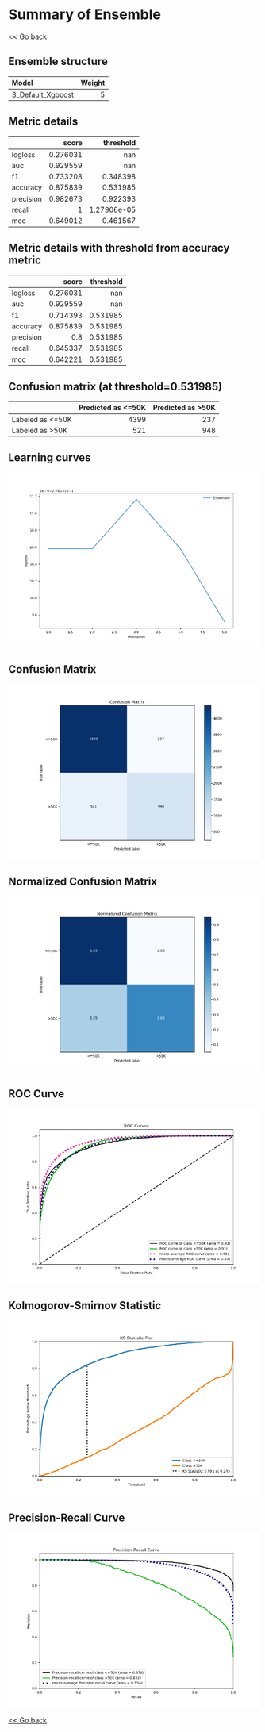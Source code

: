# Summary of Ensemble

[<< Go back](../README.md)


## Ensemble structure
| Model             |   Weight |
|:------------------|---------:|
| 3_Default_Xgboost |        5 |

## Metric details
|           |    score |     threshold |
|:----------|---------:|--------------:|
| logloss   | 0.276031 | nan           |
| auc       | 0.929559 | nan           |
| f1        | 0.733208 |   0.348398    |
| accuracy  | 0.875839 |   0.531985    |
| precision | 0.982673 |   0.922393    |
| recall    | 1        |   1.27906e-05 |
| mcc       | 0.649012 |   0.461567    |


## Metric details with threshold from accuracy metric
|           |    score |   threshold |
|:----------|---------:|------------:|
| logloss   | 0.276031 |  nan        |
| auc       | 0.929559 |  nan        |
| f1        | 0.714393 |    0.531985 |
| accuracy  | 0.875839 |    0.531985 |
| precision | 0.8      |    0.531985 |
| recall    | 0.645337 |    0.531985 |
| mcc       | 0.642221 |    0.531985 |


## Confusion matrix (at threshold=0.531985)
|                  |   Predicted as <=50K |   Predicted as >50K |
|:-----------------|---------------------:|--------------------:|
| Labeled as <=50K |                 4399 |                 237 |
| Labeled as >50K  |                  521 |                 948 |

## Learning curves
![Learning curves](learning_curves.png)
## Confusion Matrix

![Confusion Matrix](confusion_matrix.png)


## Normalized Confusion Matrix

![Normalized Confusion Matrix](confusion_matrix_normalized.png)


## ROC Curve

![ROC Curve](roc_curve.png)


## Kolmogorov-Smirnov Statistic

![Kolmogorov-Smirnov Statistic](ks_statistic.png)


## Precision-Recall Curve

![Precision-Recall Curve](precision_recall_curve.png)



[<< Go back](../README.md)
